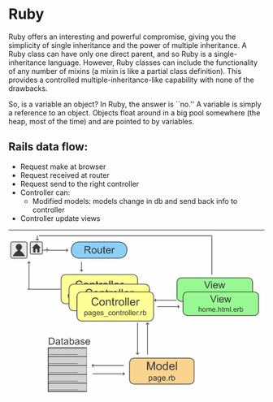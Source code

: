 # Ruby


Ruby offers an interesting and powerful compromise, giving you the simplicity of single inheritance and the power of multiple inheritance. A Ruby class can have only one direct parent, and so Ruby is a single-inheritance language. However, Ruby classes can include the functionality of any number of mixins (a mixin is like a partial class definition). This provides a controlled multiple-inheritance-like capability with none of the drawbacks. 

So, is a variable an object?
In Ruby, the answer is ``no.'' A variable is simply a reference to an object. Objects float around in a big pool somewhere (the heap, most of the time) and are pointed to by variables.


## Rails data flow:

- Request make at browser
- Request received at router
- Request send to the right controller
- Controller can:
  - Modified models: models change in db and send back info to controller
- Controller update views

![Alt text](img/rails-1.png)
